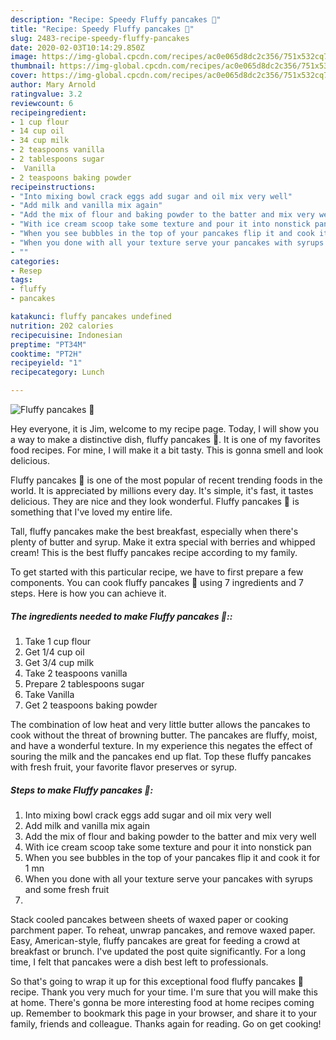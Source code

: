```yaml
---
description: "Recipe: Speedy Fluffy pancakes 🥞"
title: "Recipe: Speedy Fluffy pancakes 🥞"
slug: 2483-recipe-speedy-fluffy-pancakes
date: 2020-02-03T10:14:29.850Z
image: https://img-global.cpcdn.com/recipes/ac0e065d8dc2c356/751x532cq70/fluffy-pancakes-🥞-recipe-main-photo.jpg
thumbnail: https://img-global.cpcdn.com/recipes/ac0e065d8dc2c356/751x532cq70/fluffy-pancakes-🥞-recipe-main-photo.jpg
cover: https://img-global.cpcdn.com/recipes/ac0e065d8dc2c356/751x532cq70/fluffy-pancakes-🥞-recipe-main-photo.jpg
author: Mary Arnold
ratingvalue: 3.2
reviewcount: 6
recipeingredient:
- 1 cup flour
- 14 cup oil
- 34 cup milk
- 2 teaspoons vanilla
- 2 tablespoons sugar
-  Vanilla
- 2 teaspoons baking powder
recipeinstructions:
- "Into mixing bowl crack eggs add sugar and oil mix very well"
- "Add milk and vanilla mix again"
- "Add the mix of flour and baking powder to the batter and mix very well"
- "With ice cream scoop take some texture and pour it into nonstick pan"
- "When you see bubbles in the top of your pancakes flip it and cook it for 1 mn"
- "When you done with all your texture serve your pancakes with syrups and some fresh fruit"
- ""
categories:
- Resep
tags:
- fluffy
- pancakes

katakunci: fluffy pancakes undefined
nutrition: 202 calories
recipecuisine: Indonesian
preptime: "PT34M"
cooktime: "PT2H"
recipeyield: "1"
recipecategory: Lunch

---
```



![Fluffy pancakes 🥞](https://img-global.cpcdn.com/recipes/ac0e065d8dc2c356/751x532cq70/fluffy-pancakes-🥞-recipe-main-photo.jpg)

Hey everyone, it is Jim, welcome to my recipe page. Today, I will show you a way to make a distinctive dish, fluffy pancakes 🥞. It is one of my favorites food recipes. For mine, I will make it a bit tasty. This is gonna smell and look delicious.

Fluffy pancakes 🥞 is one of the most popular of recent trending foods in the world. It is appreciated by millions every day. It's simple, it's fast, it tastes delicious. They are nice and they look wonderful. Fluffy pancakes 🥞 is something that I've loved my entire life.

Tall, fluffy pancakes make the best breakfast, especially when there&#39;s plenty of butter and syrup. Make it extra special with berries and whipped cream! This is the best fluffy pancakes recipe according to my family.


To get started with this particular recipe, we have to first prepare a few components. You can cook fluffy pancakes 🥞 using 7 ingredients and 7 steps. Here is how you can achieve it.

##### The ingredients needed to make Fluffy pancakes 🥞::

1. Take 1 cup flour
1. Get 1/4 cup oil
1. Get 3/4 cup milk
1. Take 2 teaspoons vanilla
1. Prepare 2 tablespoons sugar
1. Take  Vanilla
1. Get 2 teaspoons baking powder


The combination of low heat and very little butter allows the pancakes to cook without the threat of browning butter. The pancakes are fluffy, moist, and have a wonderful texture. In my experience this negates the effect of souring the milk and the pancakes end up flat. Top these fluffy pancakes with fresh fruit, your favorite flavor preserves or syrup. 

##### Steps to make Fluffy pancakes 🥞:

1. Into mixing bowl crack eggs add sugar and oil mix very well
1. Add milk and vanilla mix again
1. Add the mix of flour and baking powder to the batter and mix very well
1. With ice cream scoop take some texture and pour it into nonstick pan
1. When you see bubbles in the top of your pancakes flip it and cook it for 1 mn
1. When you done with all your texture serve your pancakes with syrups and some fresh fruit
1. 


Stack cooled pancakes between sheets of waxed paper or cooking parchment paper. To reheat, unwrap pancakes, and remove waxed paper. Easy, American-style, fluffy pancakes are great for feeding a crowd at breakfast or brunch. I&#39;ve updated the post quite significantly. For a long time, I felt that pancakes were a dish best left to professionals. 

So that's going to wrap it up for this exceptional food fluffy pancakes 🥞 recipe. Thank you very much for your time. I'm sure that you will make this at home. There's gonna be more interesting food at home recipes coming up. Remember to bookmark this page in your browser, and share it to your family, friends and colleague. Thanks again for reading. Go on get cooking!
